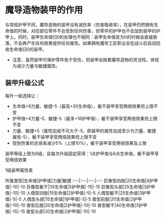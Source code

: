 # 魔导造物装甲的作用

与常规护甲不同，魔导造物的装甲没有减伤率（伤害吸收率），在装甲仍然拥有生命值的时候，对应部位零件不会受到任何伤害，但零件的护甲也不会加到装甲的护甲上。同时，装甲生命值归0的处理也不相同：装甲生命值变为0的时候会直接脱落，不会再产生任何效果提供任何属性。如果拥有魔导工匠职业会在战斗后自动回收生命值归0的装甲。

* 注意，虽然装甲可保护零件免于受伤，但装甲会拖累魔导造物的灵活性。体现为减少力量与敏捷属性。

## 装甲升级公式

每升一级选择让：

* 生命值+9力量、敏捷-5（最高+30生命值），躯干装甲享受两倍效果但上限不变
* 护甲值+4力量-5、敏捷-5（最多+16护甲值），躯干装甲享受两倍效果但上限不变
* 力量、敏捷+5（属性加成不可大于-5，即装甲的属性加成至少为力量、敏捷属性-5），躯干装甲享受两倍效果但上限不变
* 受到伤害的总倍率减少5%（上限10%），躯干装甲享受两倍效果及上限

装甲等级上限为6级，且每次升级固定获得：1点护甲值与6点生命值，躯干装甲享受两倍效果

1级装甲属性表

所属类型|生命值|护甲值|力量|敏捷
:--:|:--:|:--:|:--:
巨像型四肢|20生命值|4护甲值|-10|-10
巨像型躯干|35生命值|5护甲值|-15|-15
巨像型头部|25生命值|3护甲值|-10|-10
人偶型四肢|15生命值|2护甲值|-5|-5
人偶型躯干|25生命值|3护甲值|-5|-5
人偶型头部|15生命值|1护甲值|-5|-5
兽型前肢|20生命值|2护甲值|-10|-10
兽型后肢|20生命值|2护甲值|-10|-10
兽型躯干|40生命值|3护甲值|-15|-15
兽型头部|30生命值|2护甲值|-10|-10

